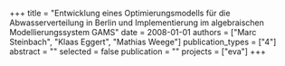 +++
title = "Entwicklung eines Optimierungsmodells für die Abwasserverteilung in Berlin und Implementierung im algebraischen Modellierungssystem GAMS"
date = 2008-01-01
authors = ["Marc Steinbach", "Klaas Eggert", "Mathias Weege"]
publication_types = ["4"]
abstract = ""
selected = false
publication = ""
projects = ["eva"]
+++

